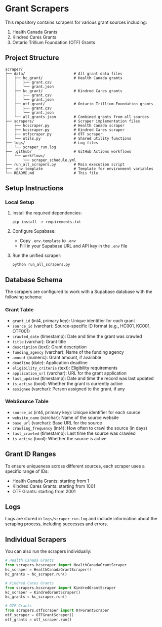 # Grant Scrapers

This repository contains scrapers for various grant sources including:

1. Health Canada Grants
2. Kindred Cares Grants
3. Ontario Trillium Foundation (OTF) Grants


## Project Structure

```
scraper/
├── data/                      # All grant data files
│   ├── hc_grant/              # Health Canada grants
│   │   ├── grant.csv
│   │   └── grant.json
│   ├── kc_grant/              # Kindred Cares grants
│   │   ├── grant.csv
│   │   └── grant.json
│   ├── otf_grant/             # Ontario Trillium Foundation grants
│   │   ├── grant.csv
│   │   └── grant.json
│   └── all_grants.json        # Combined grants from all sources
├── scrapers/                  # Scraper implementation files
│   ├── hcscraper.py           # Health Canada scraper
│   ├── kcscraper.py           # Kindred Cares scraper
│   ├── otfscraper.py          # OTF scraper
│   └── utils.py               # Shared utility functions
├── logs/                      # Log files
│   └── scraper_run.log
├── .github/                   # GitHub Actions workflows
│   └── workflows/
│       └── scraper_schedule.yml
├── run_all_scrapers.py        # Main execution script
├── .env.template              # Template for environment variables
└── README.md                  # This file
```

## Setup Instructions

### Local Setup

1. Install the required dependencies:
   ```
   pip install -r requirements.txt
   ```

2. Configure Supabase:
   - Copy `.env.template` to `.env`
   - Fill in your Supabase URL and API key in the `.env` file

3. Run the unified scraper:
   ```
   python run_all_scrapers.py
   ```

## Database Schema

The scrapers are configured to work with a Supabase database with the following schema:

### Grant Table
- `grant_id` (int4, primary key): Unique identifier for each grant
- `source_id` (varchar): Source-specific ID format (e.g., HC001, KC001, OTF001)
- `crawled_date` (timestamp): Date and time the grant was crawled
- `title` (varchar): Grant title
- `description` (text): Grant description
- `funding_agency` (varchar): Name of the funding agency
- `amount` (numeric): Grant amount, if available
- `deadline` (date): Application deadline
- `eligibility_criteria` (text): Eligibility requirements
- `application_url` (varchar): URL for the grant application
- `last_updated` (timestamp): Date and time the record was last updated
- `is_active` (bool): Whether the grant is currently active
- `assignee` (varchar): Person assigned to the grant, if any

### WebSource Table
- `source_id` (int4, primary key): Unique identifier for each source
- `website_name` (varchar): Name of the source website
- `base_url` (varchar): Base URL for the source
- `crawling_frequency` (int4): How often to crawl the source (in days)
- `last_crawled` (timestamp): Last time the source was crawled
- `is_active` (bool): Whether the source is active


## Grant ID Ranges

To ensure uniqueness across different sources, each scraper uses a specific range of IDs:

- Health Canada Grants: starting from 1
- Kindred Cares Grants: starting from 1001
- OTF Grants: starting from 2001

## Logs

Logs are stored in `logs/scraper_run.log` and include information about the scraping process, including successes and errors.

## Individual Scrapers

You can also run the scrapers individually:

```python
# Health Canada Grants
from scrapers.hcscraper import HealthCanadaGrantScraper
hc_scraper = HealthCanadaGrantScraper()
hc_grants = hc_scraper.run()

# Kindred Cares Grants
from scrapers.kcscraper import KindredGrantScraper
kc_scraper = KindredGrantScraper()
kc_grants = kc_scraper.run()

# OTF Grants
from scrapers.otfscraper import OTFGrantScraper
otf_scraper = OTFGrantScraper()
otf_grants = otf_scraper.run()
``` 